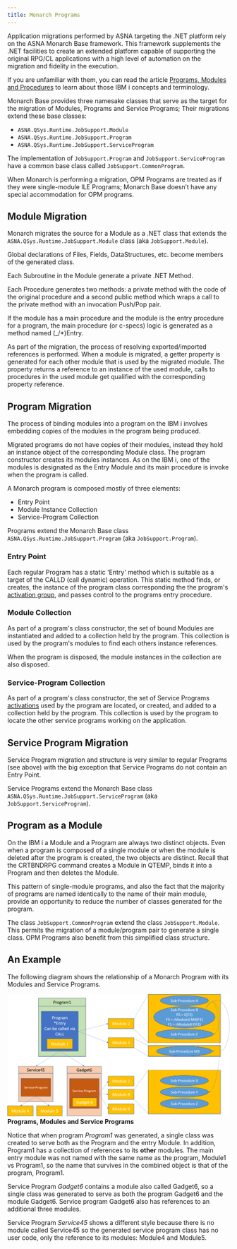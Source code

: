 ```yaml
---
title: Monarch Programs
---
```


Application migrations performed by ASNA targeting the .NET platform rely on the ASNA Monarch Base framework. This framework supplements the .NET facilities to create an extended platform capable of supporting the original RPG/CL applications with a high level of automation on the migration and fidelity in the execution.

If you are unfamiliar with them, you can read the article [Programs, Modules and Procedures](../background/programs-modules-procedures.html) to learn about those IBM i concepts and terminology.  

Monarch Base provides three namesake classes that serve as the target for the migration of Modules, Programs and Service Programs; Their migrations extend these base classes:
* ```ASNA.QSys.Runtime.JobSupport.Module```
* ```ASNA.QSys.Runtime.JobSupport.Program```
* ```ASNA.QSys.Runtime.JobSupport.ServiceProgram```

The implementation of ```JobSupport.Program``` and ```JobSupport.ServiceProgram``` have a common base class called ```JobSupport.CommonProgram```.

When Monarch is performing a migration, OPM Programs are treated as if they were single-module ILE Programs; Monarch Base doesn’t have any special accommodation for OPM programs.

## Module Migration
Monarch migrates the source for a Module as a .NET class that extends the ```ASNA.QSys.Runtime.JobSupport.Module``` class (aka ```JobSupport.Module```). 

Global declarations of Files, Fields, DataStructures, etc. become members of the generated class.

Each Subroutine in the Module generate a private .NET Method.

Each Procedure generates two methods: a private method with the code of the original procedure and a second public method which wraps a call to the private method with an invocation Push/Pop pair.

If the module has a main procedure and the module is the entry procedure for a program, the main procedure (or c-specs) logic is generated as a method named (_/*)Entry.

As part of the migration, the process of resolving exported/imported references is performed. When a module is migrated, a getter property is generated for each other module that is used by the migrated module. The property returns a reference to an instance of the used module, calls to procedures in the used module get qualified with the corresponding property reference.

## Program Migration
The process of binding modules into a program on the IBM i involves embedding copies of the modules in the program being produced.

Migrated programs do not have copies of their modules, instead they hold an instance object of the corresponding Module class. The program constructor creates its modules instances.  As on the IBM i, one of the modules is designated as the Entry Module and its main procedure is invoke when the program is called.

A Monarch program is composed mostly of three elements:
 * Entry Point
 * Module Instance Collection
 * Service-Program Collection

Programs extend the Monarch Base class ```ASNA.QSys.Runtime.JobSupport.Program``` (aka ```JobSupport.Program```).

### Entry Point
Each regular Program has a static 'Entry' method which is suitable as a target of the CALLD (call dynamic) operation.  This static method finds, or creates, the instance of the program class corresponding the the program's [activation group](activation-groups.html), and passes control to the programs entry procedure.

### Module Collection
As part of a program's class constructor, the set of bound Modules are instantiated and added to a collection held by the program.  This collection is used by the program's modules to find each others instance references.

When the program is disposed, the module instances in the collection are also disposed.

### Service-Program Collection
As part of a program's class constructor, the set of Service Programs [activations](activation-groups.html) used by the program are located, or created, and added to a collection held by the program.  This collection is used by the program to locate the other service programs working on the application.


## Service Program Migration
Service Program migration and structure is very similar to regular Programs (see above) with the big exception that Service Programs do not contain an Entry Point.

Service Programs extend the Monarch Base class ```ASNA.QSys.Runtime.JobSupport.ServiceProgram``` (aka ```JobSupport.ServiceProgram```).

## Program as a Module
On the IBM i a Module and a Program are always two distinct objects.  Even when a program is composed of a single module or when the module is deleted after the program is created, the two objects are distinct.  Recall that the CRTBNDRPG command creates a Module in QTEMP, binds it into a Program and then deletes the Module.

This pattern of single-module programs, and also the fact that the majority of programs are named identically to the name of their main module, provide an opportunity to reduce the number of classes generated for the program.

The class ```JobSupport.CommonProgram``` extend the class ```JobSupport.Module```. This permits the migration of a module/program pair to generate a single class. OPM Programs also benefit from this simplified class structure.

## An Example
The following diagram shows the relationship of a Monarch Program with its Modules and Service Programs. 

![Programs, Modules and Service Programs](images/monarch-programs-modules.png)
**Programs, Modules and Service Programs**

Notice that when program *Program1* was generated, a single class was created to serve both as the Program and the entry Module. In addition, Program1 has a collection of references to its **other** modules.  The main entry module was not named with the same name as the program, Module1 vs Program1, so the name that survives in the combined object is that of the program, Program1.

Service Program *Gadget6* contains a module also called Gadget6, so a single class was generated to serve as both the program Gadget6 and the module Gadget6. Service program Gadget6 also has references to an additional three modules.

Service Program *Service45* shows a different style because there is no module called Service45 so the generated service program class has no user code, only the reference to its modules: Module4 and Module5.
